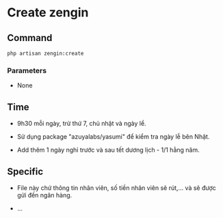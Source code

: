 # Create zengin

## Command
`php artisan zengin:create`

### Parameters
 - None

## Time

- 9h30 mỗi ngày, trừ thứ 7, chủ nhật và ngày lể.

- Sử dụng package "azuyalabs/yasumi" để kiểm tra ngày lễ bên Nhật.

- Add thêm 1 ngày nghỉ trước và sau tết dương lịch - 1/1 hằng năm.


## Specific

- File này chứ thông tin nhân viên, số tiền nhân viên sẽ rút,... và sẽ được gửi đến ngân hàng.

- ...